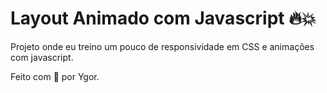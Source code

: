 # Layout Animado com Javascript 🔥💥

Projeto onde eu treino um pouco de responsividade em CSS e animações com javascript.

Feito com 💖 por Ygor.
